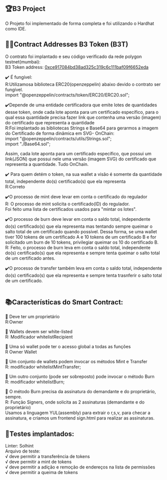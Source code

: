 ## 🏆B3 Project

O Projeto foi implementado de forma completa e foi utilizando o Hardhat como IDE. 

## 👨‍💻Contract Addresses B3 Token (B3T)
O contrato foi implantado e seu código verificado da rede polygon testnet(mumbai):<br/>
B3 Token address: [0xce917084bd38ad325c319c6c111baf09f6652eda](https://mumbai.polygonscan.com/address/0xce917084bd38ad325c319c6c111baf09f6652eda)
<br/>


✔️ É fungível: <br/>
 R:Utilizamosa biblioteca ERC20(openzeppelin) abaixo devido o contrato ser fungível.<br/>
import "@openzeppelin/contracts/token/ERC20/ERC20.sol";<br/>

✔️Depende de uma entidade certificadora  que emite lotes de quantidades desse token, onde cada lote aponta para um certificado específico, para o qual essa quantidade precisa fazer link que contenha uma versão (imagem) do certificado que representa a quantidade<br/>
R:Foi implantado as bibliotecas Strings e Base64 para gerarmos a imagem do Certificado de forma dinâmica em SVG- OnChain:<br/>
import "@openzeppelin/contracts/utils/Strings.sol";<br/>
import "./Base64.sol";<br/>

Assim, cada lote aponta para um certificado específico, que possui um link(JSON) que possui nele uma versão (imagem SVG) do certificado que representa a quantidade. Tudo OnChain.

✔️ Para quem detém o token, na sua wallet a visão é somente da quantidade total, independente do(s) certificado(s) que ela representa<br/>
R:Correto

✔️O processo de mint deve levar em conta o certificado do regulador<br/>
R: O processo de mint solicita o certificado(ID) do regulador.<br/>
Foi feito uma lista de certificados usados para "mintar os lotes".<br/>


✔️O processo de burn deve levar em conta o saldo total, independente do(s) certificado(s) que ela representa mas tentando sempre queimar o salto total de um certificado quando possível. Dessa forma, se uma wallet tiver 100 tokens de um certificado A e 10 tokens de um certificado B e for solicitado um burn de 10 tokens, privilegiar queimar os 10 do certificado B.<br/>
R: Feito, o processo de burn leva em conta o saldo total, independente do(s) certificado(s) que ela representa e sempre tenta queimar o salto total de um certificado antes.<br/>

✔️O processo de transfer também leva em conta o saldo total, independente do(s) certificado(s) que ela representa e sempre tenta trasnferir o salto total de um certificado.<br/><br/>

## 📚Características do Smart Contract:<br/>

🔹 Deve ter um proprietário<br/>
R:Owner<br/>

🔹 Wallets devem ser white-listed<br/>
R: Modificador whitelistRecipient <br/>

🔹 Uma só wallet pode ter o acesso global a todas as funções<br/>
R Owner Wallet<br/>

🔹 Um conjunto de wallets podem invocar os métodos Mint e Transfer<br/>
R: modificador whitelistMintTransfer; <br/>

🔹 Um outro conjunto (pode ser sobreposto) pode invocar o método Burn<br/>
R: modificador whitelistBurn; <br/>

🔹 O método Burn precisa da assinatura do demandante e do proprietário, sempre.<br/>
R: Função Signers, onde solicita as 2 assinaturas (demandante e do proprietário)<br/>
Usamos a linguagem YUL(assembly) para extrair o r,s,v, para checar a assinatura, e criamos um frontend sign.html para realizar as assinaturas.

## 🚨Testes implantados:<br/>

Linter: Solhint<br/>
Arquivo de teste:<br/>
    √ deve permitir a transferência de tokens<br/>
    √ deve permitir a mint de tokens<br/>
    √ deve permitir a adição e remoção de endereços na lista de permissões<br/>
    √ deve permitir a queima de tokens<br/>
```shell

```
